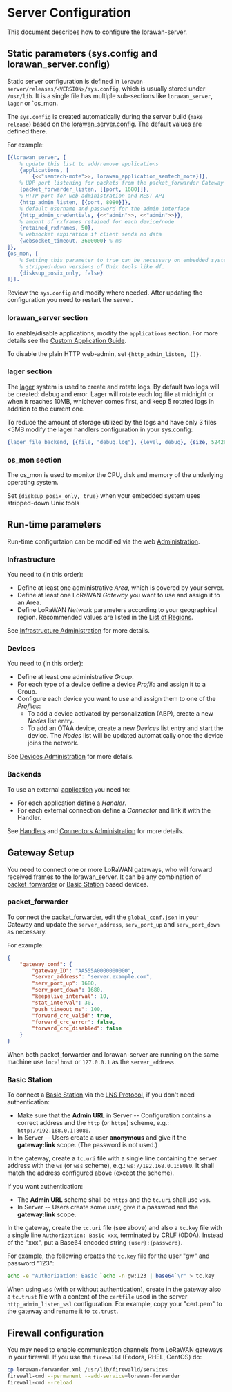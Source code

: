 # Server Configuration

This document describes how to configure the lorawan-server.

## Static parameters (sys.config and lorawan_server.config)

Static server configuration is defined in
`lorawan-server/releases/<VERSION>/sys.config`, which is usually stored under
`/usr/lib`. It is a single file has multiple sub-sections like `lorawan_server`,
`lager` or `os_mon.

The `sys.config` is created automatically during the server build (`make release`)
based on the [lorawan_server.config](/lorawan_server.config). The default values
are defined there.

For example:
```erlang
[{lorawan_server, [
    % update this list to add/remove applications
    {applications, [
        {<<"semtech-mote">>, lorawan_application_semtech_mote}]},
    % UDP port listening for packets from the packet_forwarder Gateway
    {packet_forwarder_listen, [{port, 1680}]},
    % HTTP port for web-administration and REST API
    {http_admin_listen, [{port, 8080}]},
    % default username and password for the admin interface
    {http_admin_credentials, {<<"admin">>, <<"admin">>}},
    % amount of rxframes retained for each device/node
    {retained_rxframes, 50},
    % websocket expiration if client sends no data
    {websocket_timeout, 3600000} % ms
]},
{os_mon, [
    % Setting this parameter to true can be necessary on embedded systems with
    % stripped-down versions of Unix tools like df.
    {disksup_posix_only, false}
]}].
```

Review the `sys.config` and modify where needed. After updating the configuration
you need to restart the server.

### lorawan_server section

To enable/disable applications, modify the `applications` section. For more
details see the [Custom Application Guide](Applications.md).

To disable the plain HTTP web-admin, set `{http_admin_listen, []}`.

### lager section

The [lager](https://github.com/erlang-lager/lager#internal-log-rotation) system
is used to create and rotate logs. By default two logs will be created: debug and
error. Lager will rotate each log file at midnight or when it reaches 10MB,
whichever comes first, and keep 5 rotated logs in addition to the current one.

To reduce the amount of storage utilized by the logs and have only 3 files <5MB
modify the lager handlers configuration in your sys.config:
```erlang
{lager_file_backend, [{file, "debug.log"}, {level, debug}, {size, 5242880}, {count, 3}]}
```

### os_mon section

The os_mon is used to monitor the CPU, disk and memory of the underlying
operating system.

Set `{disksup_posix_only, true}` when your embedded system uses stripped-down
Unix tools


## Run-time parameters

Run-time configurtaion can be modified via the web [Administration](Administration.md).

### Infrastructure

You need to (in this order):
 - Define at least one administrative *Area*, which is covered by your server.
 - Define at least one LoRaWAN *Gateway* you want to use and assign it to an Area.
 - Define LoRaWAN *Network* parameters according to your geographical region.
   Recommended values are listed in the [List of Regions](Regions.md).

See [Infrastructure Administration](Infrastructure.md) for more details.

### Devices

You need to (in this order):
 - Define at least one administrative *Group*.
 - For each type of a device define a device *Profile* and assign it to a Group.
 - Configure each device you want to use and assign them to one of the *Profiles*:
   - To add a device activated by personalization (ABP), create a new *Nodes* list entry.
   - To add an OTAA device, create a new *Devices* list entry and start the device.
     The *Nodes* list will be updated automatically once the device joins the network.

See [Devices Administration](Devices.md) for more details.

### Backends

To use an external [application](Applications.md) you need to:
 - For each application define a *Handler*.
 - For each external connection define a *Connector* and link it with the Handler.

See [Handlers](Handlers.md) and [Connectors Administration](Connectors.md) for more details.


## Gateway Setup

You need to connect one or more LoRaWAN gateways, who will forward
received frames to the lorawan_server. It can be any combination of
[packet_forwarder](https://github.com/Lora-net/packet_forwarder)
or [Basic Station](https://doc.sm.tc/station) based devices.

### packet_forwarder

To connect the [packet_forwarder](https://github.com/Lora-net/packet_forwarder),
edit the [`global_conf.json`](https://github.com/Lora-net/packet_forwarder/blob/master/lora_pkt_fwd/global_conf.json)
in your Gateway and update the `server_address`, `serv_port_up` and `serv_port_down` as necessary.

For example:
```json
{
    "gateway_conf": {
        "gateway_ID": "AA555A0000000000",
        "server_address": "server.example.com",
        "serv_port_up": 1680,
        "serv_port_down": 1680,
        "keepalive_interval": 10,
        "stat_interval": 30,
        "push_timeout_ms": 100,
        "forward_crc_valid": true,
        "forward_crc_error": false,
        "forward_crc_disabled": false
    }
}
```

When both packet_forwarder and lorawan-server are running on the same machine
use `localhost` or `127.0.0.1` as the `server_address`.

### Basic Station

To connect a [Basic Station](https://doc.sm.tc/station) via the
[LNS Protocol](https://doc.sm.tc/station/tcproto.html),
if you don't need authentication:
 - Make sure that the **Admin URL** in Server -- Configuration contains a correct
   address and the `http` (or `https`) scheme, e.g.: `http://192.168.0.1:8080`.
 - In Server -- Users create a user **anonymous** and give it the **gateway:link** scope.
   (The password is not used.)

In the gateway, create a `tc.uri` file with a single line containing the server
address with the `ws` (or `wss` scheme), e.g.: `ws://192.168.0.1:8080`. It shall
match the address configured above (except the scheme).

If you want authentication:
 - The **Admin URL** scheme shall be `https` and the `tc.uri` shall use `wss`.
 - In Server -- Users create some user, give it a password and the **gateway:link** scope.

In the gateway, create the `tc.uri` file (see above) and also a `tc.key` file
with a single line `Authorization: Basic xxx`, terminated by CRLF (0D0A). Instead
of the "xxx", put a Base64 encoded string `{user}:{password}`.

For example, the following creates the `tc.key` file for the user "gw" and password "123":
```bash
echo -e "Authorization: Basic `echo -n gw:123 | base64`\r" > tc.key
```

When using `wss` (with or without authentication), create in the gateway also a
`tc.trust` file with a content of the `certfile` used in the server `http_admin_listen_ssl`
configuration. For example, copy your "cert.pem" to the gateway and rename it
to `tc.trust`.


## Firewall configuration

You may need to enable communication channels from LoRaWAN gateways in your firewall.
If you use the `firewalld` (Fedora, RHEL, CentOS) do:
```bash
cp lorawan-forwarder.xml /usr/lib/firewalld/services
firewall-cmd --permanent --add-service=lorawan-forwarder
firewall-cmd --reload
```
